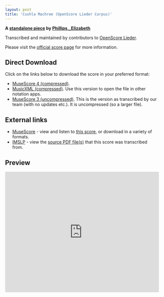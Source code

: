 ```yaml
---
layout: post
title: 'Cushla Machree (OpenScore Lieder Corpus)'
---
```


__A [standalone piece](https://fourscoreandmore.org/OpenScore/Phillips%2C_Elizabeth/_/) by [Phillips,_Elizabeth](https://fourscoreandmore.org/OpenScore/Phillips%2C_Elizabeth)__

Transcribed and maintained by contributors to [OpenScore Lieder].

Please visit the [official score page] for more information.

[official score page]: https://musescore.com/openscore-lieder-corpus/scores/6606200
[OpenScore Lieder]: https://musescore.com/openscore-lieder-corpus

## Direct Download

Click on the links below to download the score in your preferred format:
- [MuseScore 4 (compressed)](https://fourscoreandmore.org/OpenScore/Phillips%2C_Elizabeth/_/Cushla_Machree.mscz).
- [MusicXML (compressed)](https://fourscoreandmore.org/OpenScore/Phillips%2C_Elizabeth/_/Cushla_Machree.mxl). Use this version to open the file in other notation apps.
- [MuseScore 3 (uncompressed)](https://raw.githubusercontent.com/OpenScore/Lieder/refs/heads/main/scores/Phillips%2C_Elizabeth/_/Cushla_Machree/lc6606200.mscx). This is the version as transcribed by our team (with no updates etc.). It is uncompressed (so a larger file).

## External links

- [MuseScore] - view and listen to [this score][MuseScore], or download in a variety of formats.
- [IMSLP] - view the [source PDF file(s)][IMSLP] that this score was transcribed from.

[MuseScore]: https://musescore.com/score/6606200
[IMSLP]: https://imslp.org/wiki/Special:ReverseLookup/286650

## Preview

<iframe width="100%" height="394" src="https://musescore.com/openscore-lieder-corpus/scores/6606200/embed" frameborder="0" allowfullscreen allow="autoplay; fullscreen"></iframe>
